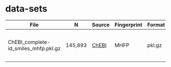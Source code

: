 # data-sets

| File                                 | N       | Source                                                   | Fingerprint | Format | Usage                                 | [PyStow](https://github.com/cthoyt/pystow) Usage                                                                                                                       |
|--------------------------------------|---------|----------------------------------------------------------|-------------|--------|---------------------------------------|------------------------------------------------------------------------------------------------------------------------------------------------------------------------|
| ChEBI_complete-id_smiles_mhfp.pkl.gz | 145,893 | [ChEBI](https://www.ebi.ac.uk/chebi/downloadsForward.do) | MHFP        | pkl.gz | `ids, smiles, fps = pickle.load(...)` | `ids, smiles, fps = pystow.ensure_pickle_gz("daenuprobst", "data-sets", url="https://github.com/daenuprobst/data-sets/raw/main/ChEBI_complete-id_smiles_mhfp.pkl.gz")` |
